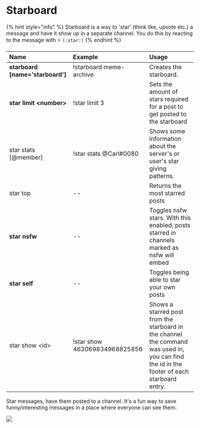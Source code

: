 # Starboard

{% hint style="info" %}
Starboard is a way to 'star' \(think like, upvote etc.\) a message and have it show up in a separate channel. You do this by reacting to the message with  ⭐ `(:star:)`
{% endhint %}

| Name | Example | Usage |
| :--- | :--- | :--- |
| **starboard \[name='starboard'\]** | !starboard meme-archive | Creates the starboard. |
| **star limit &lt;number&gt;** | !star limit 3 | Sets the amount of stars required for a post to get posted to the starboard |
| star stats \[@member\] | !star stats @Carl\#0080 | Shows some information about the server's or user's star giving patterns. |
| star top | -- | Returns the most starred posts |
| **star nsfw** | -- | Toggles nsfw stars. With this enabled, posts starred in channels marked as nsfw will embed |
| **star self** | -- | Toggles being able to star your own posts |
| star show &lt;id&gt; | !star show 463069834968825856 | Shows a starred post from the starboard in the channel the command was used in, you can find the id in the footer of each starboard entry. |

Star messages, have them posted to a channel. It's a fun way to save funny/interesting messages in a place where everyone can see them.

![](https://i.imgur.com/FIpBei2.png)

